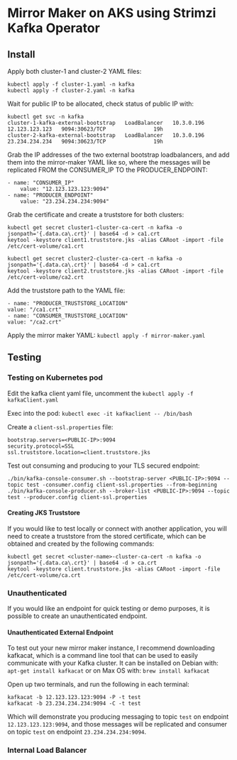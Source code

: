 # Mirror Maker on AKS using Strimzi Kafka Operator

## Install
Apply both cluster-1 and cluster-2 YAML files:
```
kubectl apply -f cluster-1.yaml -n kafka
kubectl apply -f cluster-2.yaml -n kafka
```

Wait for public IP to be allocated, check status of public IP with:
```
kubectl get svc -n kafka
cluster-1-kafka-external-bootstrap   LoadBalancer   10.3.0.196   12.123.123.123   9094:30623/TCP               19h
cluster-2-kafka-external-bootstrap   LoadBalancer   10.3.0.196   23.234.234.234   9094:30623/TCP               19h
```

Grab the IP addresses of the two external bootstrap loadbalancers, and add them into the mirror-maker YAML like so, where the messages will be replicated FROM the CONSUMER_IP TO the PRODUCER_ENDPOINT:
```
- name: "CONSUMER_IP"
    value: "12.123.123.123:9094" 
- name: "PRODUCER_ENDPOINT"
    value: "23.234.234.234:9094" 
```

Grab the certificate and create a truststore for both clusters:
```
kubectl get secret cluster1-cluster-ca-cert -n kafka -o jsonpath='{.data.ca\.crt}' | base64 -d > ca1.crt
keytool -keystore client1.truststore.jks -alias CARoot -import -file /etc/cert-volume/ca1.crt
```
```
kubectl get secret cluster2-cluster-ca-cert -n kafka -o jsonpath='{.data.ca\.crt}' | base64 -d > ca1.crt
keytool -keystore client2.truststore.jks -alias CARoot -import -file /etc/cert-volume/ca2.crt
```

Add the truststore path to the YAML file:
```
- name: "PRODUCER_TRUSTSTORE_LOCATION"
value: "/ca1.crt"
- name: "CONSUMER_TRUSTSTORE_LOCATION"
value: "/ca2.crt"
```

Apply the mirror maker YAML:
`kubectl apply -f mirror-maker.yaml`

## Testing
### Testing on Kubernetes pod
Edit the kafka client yaml file, uncomment the 
`kubectl apply -f kafkaClient.yaml`

Exec into the pod:
`kubectl exec -it kafkaclient -- /bin/bash`

Create a `client-ssl.properties` file:
```
bootstrap.servers=<PUBLIC-IP>:9094
security.protocol=SSL
ssl.truststore.location=client.truststore.jks
```

Test out consuming and producing to your TLS secured endpoint:
```
./bin/kafka-console-consumer.sh --bootstrap-server <PUBLIC-IP>:9094 --topic test -consumer.config client-ssl.properties --from-beginning
./bin/kafka-console-producer.sh --broker-list <PUBLIC-IP>:9094 --topic test --producer.config client-ssl.properties
```

#### Creating JKS Truststore
If you would like to test locally or connect with another application, you will need to create a truststore from the stored certificate, which can be obtained and created by the following commands:
```
kubectl get secret <cluster-name>-cluster-ca-cert -n kafka -o jsonpath='{.data.ca\.crt}' | base64 -d > ca.crt
keytool -keystore client.truststore.jks -alias CARoot -import -file /etc/cert-volume/ca.crt
```

### Unauthenticated 
If you would like an endpoint for quick testing or demo purposes, it is possible to create an unauthenticated endpoint.

#### Unauthenticated External Endpoint
To test out your new mirror maker instance, I recommend downloading kafkacat, which is a command line tool that can be used to easily communicate with your Kafka cluster. It can be installed on Debian with:
`apt-get install kafkacat`
or on Max OS with:
`brew install kafkacat`

Open up two terminals, and run the following in each terminal:
```
kafkacat -b 12.123.123.123:9094 -P -t test
kafkacat -b 23.234.234.234:9094 -C -t test
```

Which will demonstrate you producing messaging to topic `test` on endpoint `12.123.123.123:9094`, and those messages will be replicated and consumer on topic `test` on endpoint `23.234.234.234:9094`.

### Internal Load Balancer
